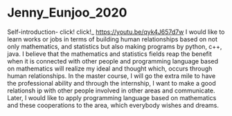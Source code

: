 # Jenny_Eunjoo_2020
Self-introduction- click! click!_ https://youtu.be/qyk4J657d7w
I would like to learn works or jobs in terms of building human relationships based on not only mathematics, 
and statistics but also making programs by python, c++, java. I believe that the mathematics and statistics 
fields reap the benefit when it is connected with other people and programming language based on mathematics
will realize my ideal and thought which, occurs through human relationships. In the master course, I will go
the extra mile to have the professional ability and through the internship, I want to make a good relationsh
ip with other people involved in other areas and communicate. Later, I would like to apply programming 
language based on mathematics and these cooperations to the area, which everybody wishes and dreams.
